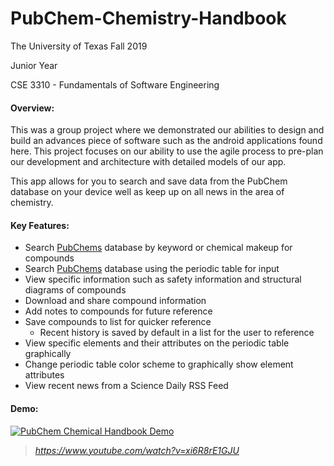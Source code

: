 # PubChem-Chemistry-Handbook
The University of Texas Fall 2019

Junior Year

CSE 3310 - Fundamentals of Software Engineering

#### Overview:
This was a group project where we demonstrated our abilities to design and build an advances piece of software such as the android applications found here. This project focuses on our ability to use the agile process to pre-plan our development and architecture with detailed models of our app.

This app allows for you to search and save data from the PubChem database on your device well as keep up on all news in the area of chemistry.

#### Key Features:
* Search [PubChems](https://pubchem.ncbi.nlm.nih.gov/) database by keyword or chemical makeup for compounds
* Search [PubChems](https://pubchem.ncbi.nlm.nih.gov/) database using the periodic table for input
* View specific information such as safety information and structural diagrams of compounds
* Download and share compound information
* Add notes to compounds for future reference
* Save compounds to list for quicker reference
  * Recent history is saved by default in a list for the user to reference
* View specific elements and their attributes on the periodic table graphically
* Change periodic table color scheme to graphically show element attributes
* View recent news from a Science Daily RSS Feed

#### Demo:
[![PubChem Chemical Handbook Demo](https://img.youtube.com/vi/xi6R8rE1GJU/0.jpg)](https://www.youtube.com/watch?v=xi6R8rE1GJU)

> *https://www.youtube.com/watch?v=xi6R8rE1GJU*
